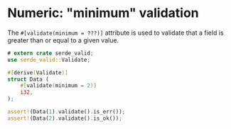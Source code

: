 # Numeric: "minimum" validation

The `#[validate(minimum = ???)]` attribute is used to validate that a field is greater than or equal to a given value.

```rust
# extern crate serde_valid;
use serde_valid::Validate;

#[derive(Validate)]
struct Data (
    #[validate(minimum = 2)]
    i32,
);

assert!(Data(1).validate().is_err());
assert!(Data(2).validate().is_ok());
```
